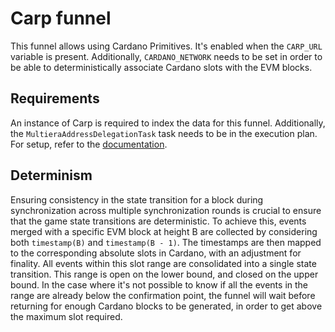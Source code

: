 # Carp funnel

This funnel allows using Cardano Primitives. It's enabled when the `CARP_URL` variable is present. Additionally, `CARDANO_NETWORK` needs to be set in order to be able to deterministically associate Cardano slots with the EVM blocks.

## Requirements

An instance of Carp is required to index the data for this funnel. Additionally, the `MultieraAddressDelegationTask` task needs to be in the execution plan. For setup, refer to the [documentation](https://dcspark.github.io/carp/).

## Determinism

Ensuring consistency in the state transition for a block during synchronization across multiple synchronization rounds is crucial to ensure that the game state transitions are deterministic. To achieve this, events merged with a specific EVM block at height B are collected by considering both `timestamp(B)` and `timestamp(B - 1)`. The timestamps are then mapped to the corresponding absolute slots in Cardano, with an adjustment for finality. All events within this slot range are consolidated into a single state transition. This range is open on the lower bound, and closed on the upper bound. In the case where it's not possible to know if all the events in the range are already below the confirmation point, the funnel will wait before returning for enough Cardano blocks to be generated, in order to get above the maximum slot required.